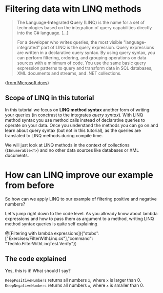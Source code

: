 # Filtering data witn LINQ methods

> The **L**anguage-**In**tegrated **Q**uery (LINQ) is the name for a set of technologies based on the integration of query capabilities directly into the C# language. [...]
>
> For a developer who writes queries, the most visible "language-integrated" part of LINQ is the query expression. Query expressions are written in a declarative query syntax. By using query syntax, you can perform filtering, ordering, and grouping operations on data sources with a minimum of code. You use the same basic query expression patterns to query and transform data in SQL databases, XML documents and streams, and .NET collections.

([from Microsoft docs](https://docs.microsoft.com/en-us/dotnet/csharp/programming-guide/concepts/linq/))


## Scope of LINQ in this tutorial

In this tutorial we focus on **LINQ method syntax** another form of writing your queries (in conctrast to the integrates *query syntax*).
With LINQ method syntax you use method calls instead of declarative queries to operate on your data.
Once you understand the methods you can go on and learn about query syntax (but not in this tutorial), as the queries are translated to LINQ methods during compile time.

We will just look at LINQ methods in the context of collections (`IEnumerable<T>`) and no other data sources like databases or XML documents.


# How can LINQ improve our example from before

So how can we apply LINQ to our example of filtering positive and negative numbers?

Let's jump right down to the code level. 
As you allready know about lambda expressions and how to pass them as argument to a method, writing LINQ method syntax queries is quite self explaining.

@[Filtering with lambda expressions]({"stubs": ["Exercises/FilterWithLinq.cs"],"command": "TechIo.FilterWithLinqTest.Verify"})

## The code explained

Yes, this is it! What should I say?

`KeepPositiveNumbers` returns all numbers `x`, where `x` is larger than 0.
`KeepNegativeNumbers` returns all numbers `x`, where `x` is smaller than 0.